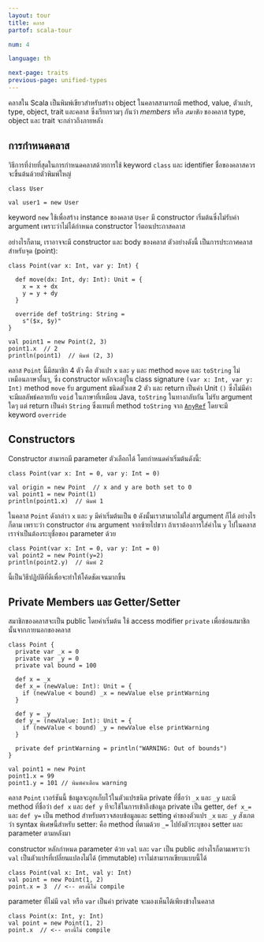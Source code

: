 ```yaml
---
layout: tour
title: คลาส
partof: scala-tour

num: 4

language: th

next-page: traits
previous-page: unified-types
---
```


คลาสใน Scala เป็นพิมพ์เขียวสำหรับสร้าง object ในคลาสสามารถมี method, value, ตัวแปร, type, object, 
trait และคลาส ซึ่งเรียกรวมๆ กันว่า _members_ หรือ _สมาชิก_ ของคลาส type, object และ trait จะกล่าวถึงภายหลัง

## การกำหนดคลาส
วิธีการที่ง่ายที่สุดในการกำหนดคลาสด้วยการใช้ keyword `class` และ
identifier ชื่อของคลาสควรจะขึ้นต้นด้วยตัวพิมพ์ใหญ่
```tut
class User

val user1 = new User
```
keyword `new` ใช้เพื่อสร้าง instance ของคลาส `User` มี constructor เริ่มต้นซึ่งไม่รับค่า argument เพราะว่าไม่ได้กำหนด constructor ไว้ตอนประกาสคลาส 

อย่างไรก็ตาม, เราอาจจะมี constructor และ body ของคลาส
ตัวอย่างดังนี้ เป็นการประกาศคลาสสำหรับจุด (point):

```tut
class Point(var x: Int, var y: Int) {

  def move(dx: Int, dy: Int): Unit = {
    x = x + dx
    y = y + dy
  }

  override def toString: String =
    s"($x, $y)"
}

val point1 = new Point(2, 3)
point1.x  // 2
println(point1)  // พิมพ์ (2, 3)
```

คลาส `Point` นี้มีสมาชิก 4 ตัว คือ ตัวแปร `x` และ `y` และ method `move` และ `toString`
ไม่เหมือนภาษาอื่นๆ, ซึ่ง constructor หลักจะอยู่ใน class signature `(var x: Int, var y: Int)` 
method `move` รับ argument ชนิดตัวเลข 2 ตัว และ return เป็นค่า Unit `()` ซึ่งไม่มีค่า
จะมีผลลัพธ์คลายกับ `void` ในภาษาที่เหมือน Java, `toString` ในทางกลับกัน ไม่รับ argument ใดๆ แต่ return เป็นค่า `String` ซึ่งแทนที่ method `toString` จาก [`AnyRef`](unified-types.html) โดยจะมี keyword `override`

## Constructors

​Constructor สามารถมี parameter ตัวเลือกได้ โดยกำหนดค่าเริ่มต้นดังนี้:

```tut
class Point(var x: Int = 0, var y: Int = 0)

val origin = new Point  // x and y are both set to 0
val point1 = new Point(1)
println(point1.x)  // พิมพ์ 1

```

ในคลาส `Point` ดังกล่าว `x` และ `y` มีค่าเริ่มต้นเป็น `0` ดังนั้นเราสามาถไม่ใส่ argument ก็ได้
อย่างไรก็ตาม เพราะว่า constructor อ่าน argument จากซ้ายไปขวา ถ้าเราต้องการใส่ค่าใน `y` ไปในคลาส
เราจำเป็นต้องระบุชื่อของ parameter ด้วย
```
class Point(var x: Int = 0, var y: Int = 0)
val point2 = new Point(y=2)
println(point2.y)  // พิมพ์ 2
```

นี้เป็นวิธีปฏิบัติที่ดีเพื่อจะทำให้โค้ดชัดเจนมากขึ้น

## Private Members และ Getter/Setter
สมาชิกของคลาสจะเป็น public โดยค่าเริ่มต้น ใช้ access modifier `private` 
เพื่อซ่อนสมาชิกนั้นจากภายนอกของคลาส
```tut
class Point {
  private var _x = 0
  private var _y = 0
  private val bound = 100

  def x = _x
  def x_= (newValue: Int): Unit = {
    if (newValue < bound) _x = newValue else printWarning
  }

  def y = _y
  def y_= (newValue: Int): Unit = {
    if (newValue < bound) _y = newValue else printWarning
  }

  private def printWarning = println("WARNING: Out of bounds")
}

val point1 = new Point
point1.x = 99
point1.y = 101 // พิมพ์คำเตือน warning
```
คลาส `Point` เวอร์ชันนี้ ข้อมูลจะถูกเก็บไว้ในตัวแปรชนิด private ที่ชื่อว่า `_x` และ `_y` และมี method ที่ชื่อว่า `def x` และ `def y` ทีจะใช้ในการเข้าถึงข้อมูล private เป็น getter, `def x_=` และ `def y=` 
เป็น method สำหรับตรวจสอบข้อมูลและ setting ค่าของตัวแปร `_x` และ `_y` 
สังเกตว่า syntax พิเศษนี้สำหรับ setter: คือ method ที่ตามด้วย `_=` ไปยังตัวระบุของ setter และ parameter ตามหลังมา

constructor หลักกำหนด parameter ด้วย `val` และ `var` เป็น public อย่างไรก็ตามเพราะว่า `val` เป็นตัวแปรที่เปลี่ยนแปลงไม่ได้ (immutable) เราไม่สามารถเขียบแบบนี้ได้
```
class Point(val x: Int, val y: Int)
val point = new Point(1, 2)
point.x = 3  // <-- ตรงนี้ไม่ compile
```

parameter ที่ไม่มี `val` หรือ `var` เป็นค่า private จะมองเห็นได้เพียงข้างในคลาส
```
class Point(x: Int, y: Int)
val point = new Point(1, 2)
point.x  // <-- ตรงนี้ไม่ compile
```
